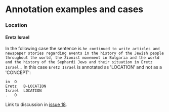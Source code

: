 <h1>Annotation examples and cases</h1>

### Location

#### Eretz Israel
In the following case the sentence is `he continued to write articles and newspaper stories regarding events in the history of the Jewish people throughout the world, the Zionist movement in Bulgaria and the world and the history of the Sephardi Jews and their situation in Eretz Israel.`.
In this case `Eretz Israel` is annotated as 'LOCATION' and not as a 'CONCEPT':  
```
in	O
Eretz	B-LOCATION
Israel	LOCATION
.	O
```

Link to discussion in  [issue 18](https://github.com/kermitt2/grobid-ner/issues/18).
